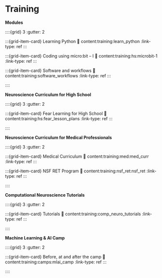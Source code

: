 # Training

**Modules**

::::{grid} 3
:gutter: 2

:::{grid-item-card} Learning Python
:link: content:training:learn_python
:link-type: ref
:::

:::{grid-item-card} Coding using micro:bit – I
:link: content:training:hs:microbit-1
:link-type: ref
:::

:::{grid-item-card} Software and workflows
:link: content:training:software_workflows
:link-type: ref
:::

::::


**Neuroscience Curriculum for High School**

::::{grid} 3
:gutter: 2

:::{grid-item-card} Fear Learning for High School
:link: content:training:hs:fear_lesson_plans
:link-type: ref
:::

::::

**Neuroscience Curriculum for Medical Professionals**

::::{grid} 3
:gutter: 2

:::{grid-item-card} Medical Curriculum
:link: content:training:med:med_curr
:link-type: ref
:::

:::{grid-item-card} NSF RET Program
:link: content:training:nsf_ret:nsf_ret
:link-type: ref
:::

::::

**Computational Neuroscience Tutorials**

::::{grid} 3
:gutter: 2

:::{grid-item-card} Tutorials
:link: content:training:comp_neuro_tutorials
:link-type: ref
:::

::::

**Machine Learning & AI Camp**

::::{grid} 3
:gutter: 2

:::{grid-item-card} Before, at and after the camp
:link: content:training:camps:mlai_camp
:link-type: ref
:::

::::